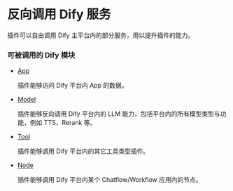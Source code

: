 # 反向调用 Dify 服务

插件可以自由调用 Dify 主平台内的部分服务，用以提升插件的能力。

### 可被调用的 Dify 模块

*   [App](app.md)

    插件能够访问 Dify 平台内 App 的数据。
*   [Model](broken-reference)

    插件能够反向调用 Dify 平台内的 LLM 能力，包括平台内的所有模型类型与功能，例如 TTS、Rerank 等。
*   [Tool](tool.md)

    插件能够调用 Dify 平台内的其它工具类型插件。
*   [Node](broken-reference)

    插件能够调用 Dify 平台内某个 Chatflow/Workflow 应用内的节点。

